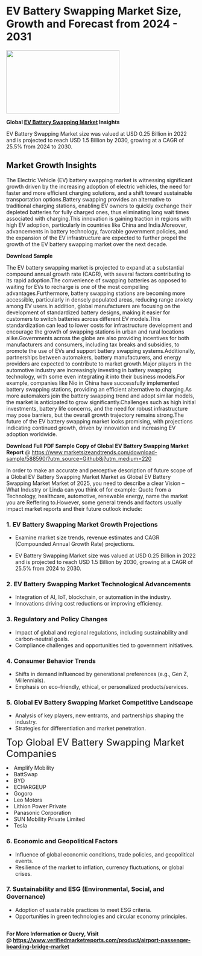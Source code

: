 <H1>EV Battery Swapping Market Size, Growth and Forecast from 2024 - 2031</H1><img class="aligncenter size-medium wp-image-584254" src="https://thirdeyenews.in/wp-content/uploads/2024/09/Global-Market-Research-300x168.jpeg" alt="" width="300" height="168" /><p><strong>Global&nbsp;<a href="https://www.marketsizeandtrends.com/download-sample/588590/?utm_source=Github8j?utm_medium=220">EV Battery Swapping Market</a> Insights</strong></p><p>EV Battery Swapping Market size was valued at USD 0.25 Billion in 2022 and is projected to reach USD 1.5 Billion by 2030, growing at a CAGR of 25.5% from 2024 to 2030.</p><p><h2>Market Growth Insights</h2> <p>The Electric Vehicle (EV) battery swapping market is witnessing significant growth driven by the increasing adoption of electric vehicles, the need for faster and more efficient charging solutions, and a shift toward sustainable transportation options.Battery swapping provides an alternative to traditional charging stations, enabling EV owners to quickly exchange their depleted batteries for fully charged ones, thus eliminating long wait times associated with charging.This innovation is gaining traction in regions with high EV adoption, particularly in countries like China and India.Moreover, advancements in battery technology, favorable government policies, and the expansion of the EV infrastructure are expected to further propel the growth of the EV battery swapping market over the next decade.</p> <p><strong>Download Sample</strong></p> <p>The EV battery swapping market is projected to expand at a substantial compound annual growth rate (CAGR), with several factors contributing to its rapid adoption.The convenience of swapping batteries as opposed to waiting for EVs to recharge is one of the most compelling advantages.Furthermore, battery swapping stations are becoming more accessible, particularly in densely populated areas, reducing range anxiety among EV users.In addition, global manufacturers are focusing on the development of standardized battery designs, making it easier for customers to switch batteries across different EV models.This standardization can lead to lower costs for infrastructure development and encourage the growth of swapping stations in urban and rural locations alike.Governments across the globe are also providing incentives for both manufacturers and consumers, including tax breaks and subsidies, to promote the use of EVs and support battery swapping systems.Additionally, partnerships between automakers, battery manufacturers, and energy providers are expected to contribute to market growth.Major players in the automotive industry are increasingly investing in battery swapping technology, with some even integrating it into their business models.For example, companies like Nio in China have successfully implemented battery swapping stations, providing an efficient alternative to charging.As more automakers join the battery swapping trend and adopt similar models, the market is anticipated to grow significantly.Challenges such as high initial investments, battery life concerns, and the need for robust infrastructure may pose barriers, but the overall growth trajectory remains strong.The future of the EV battery swapping market looks promising, with projections indicating continued growth, driven by innovation and increasing EV adoption worldwide.<p><span class=""><strong>Download Full PDF Sample Copy of Global EV Battery Swapping Market Report</strong> @ <a href="https://www.marketsizeandtrends.com/download-sample/588590/?utm_source=Github8j?utm_medium=220" target="_blank">https://www.marketsizeandtrends.com/download-sample/588590/?utm_source=Github8j?utm_medium=220</a></span></p><p>In order to make an accurate and perceptive description of future scope of a Global&nbsp;EV Battery Swapping Market Market as Global&nbsp;EV Battery Swapping Market Market of 2025, you need to describe a clear Vision &ndash; What Industry or Linda can you think of for example: Quote from a Technology, healthcare, automotive, renewable energy, name the market you are Reffering to.However, some general trends and factors usually impact market reports and their future outlook include:</p><h3>1.&nbsp;<strong>EV Battery Swapping Market Growth Projections</strong></h3><ul><li>Examine market size trends, revenue estimates and CAGR (Compounded Annual Growth Rate) projections.</li><li><p>EV Battery Swapping Market size was valued at USD 0.25 Billion in 2022 and is projected to reach USD 1.5 Billion by 2030, growing at a CAGR of 25.5% from 2024 to 2030.</p></li></ul><h3>2.&nbsp;<strong>EV Battery Swapping Market Technological Advancements</strong></h3><ul><li>Integration of AI, IoT, blockchain, or automation in the industry.</li><li>Innovations driving cost reductions or improving efficiency.</li></ul><h3>3.&nbsp;<strong>Regulatory and Policy Changes</strong></h3><ul><li>Impact of global and regional regulations, including sustainability and carbon-neutral goals.</li><li>Compliance challenges and opportunities tied to government initiatives.</li></ul><h3>4.&nbsp;<strong>Consumer Behavior Trends</strong></h3><ul><li>Shifts in demand influenced by generational preferences (e.g., Gen Z, Millennials).</li><li>Emphasis on eco-friendly, ethical, or personalized products/services.</li></ul><h3>5.&nbsp;<strong>Global EV Battery Swapping Market Competitive Landscape</strong></h3><ul><li>Analysis of key players, new entrants, and partnerships shaping the industry.</li><li>Strategies for differentiation and market penetration.</li></ul><p data-pm-slice="1 1 []"><span style="color: inherit; font-family: inherit; font-size: 25px;">Top Global EV Battery Swapping Market Companies</span></p><div class="" data-test-id=""><p><li>Amplify Mobility</li><li> BattSwap</li><li> BYD</li><li> ECHARGEUP</li><li> Gogoro</li><li> Leo Motors</li><li> Lithion Power Private</li><li> Panasonic Corporation</li><li> SUN Mobility Private Limited</li><li> Tesla</li></p></div><h3>6.&nbsp;<strong>Economic and Geopolitical Factors</strong></h3><ul><li>Influence of global economic conditions, trade policies, and geopolitical events.</li><li>Resilience of the market to inflation, currency fluctuations, or global crises.</li></ul><h3>7.&nbsp;<strong>Sustainability and ESG (Environmental, Social, and Governance)</strong></h3><ul><li>Adoption of sustainable practices to meet ESG criteria.</li><li>Opportunities in green technologies and circular economy principles.</li></ul><h2><strong style="font-size: 14px;">For More Information or Query, Visit @&nbsp;</strong><a style="background-color: #ffffff; font-size: 14px;" href="https://www.marketsizeandtrends.com/report/ev-battery-swapping-market/" target="_blank">https://www.verifiedmarketreports.com/product/airport-passenger-boarding-bridge-market</a></h2>